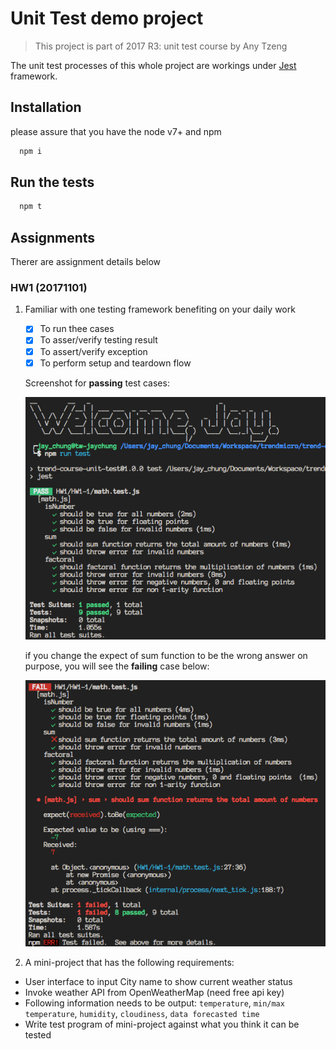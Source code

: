 # Unit Test demo project

> This project is part of 2017 R3: unit test course by Any Tzeng

The unit test processes of this whole project are workings under [Jest](https://github.com/facebook/jest) framework.

## Installation

please assure that you have the node v7+ and npm

```sh
  npm i
```

## Run the tests

```sh
  npm t
```

## Assignments

Therer are assignment details below

### HW1 (20171101)

1. Familiar with one testing framework benefiting on your daily work
    - [x] To run thee cases
    - [x] To asser/verify testing result
    - [x] To assert/verify exception
    - [x] To perform setup and teardown flow

    Screenshot for **passing** test cases:

      <img src="HW1/HW1-1/test_pass_example.png" width="600" alt="test_pass_screenshot">

    if you change the expect of sum function to be the wrong answer on purpose, you will see the **failing** case below:

      <img src="HW1/HW1-1/test_fail_example.png" width="600" alt="test_fail_screenshot">


2. A mini-project that has the following requirements:
  - User interface to input City name to show current weather status
  - Invoke weather API from OpenWeatherMap (need free api key)
  - Following information needs to be output: `temperature`, `min/max temperature`, `humidity`, `cloudiness`, `data forecasted time`
  - Write test program of mini-project against what you think it can be tested